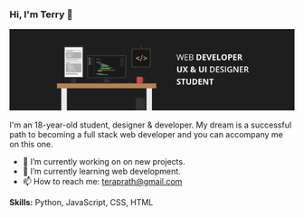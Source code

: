 ### Hi, I'm Terry 👋
![image](https://raw.githubusercontent.com/teraprath/teraprath/main/GitHubBanner.png)

I'm an 18-year-old student, designer & developer. My dream is a successful path to becoming a full stack web developer and you can accompany me on this one.

- 🔭 I’m currently working on on new projects. 
- 🌱 I’m currently learning web development. 
- 📫 How to reach me: teraprath@gmail.com 

**Skills:** Python, JavaScript, CSS, HTML
